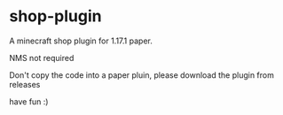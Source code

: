 # shop-plugin
A minecraft shop plugin for 1.17.1 paper.

NMS not required

Don't copy the code into a paper pluin, please download the plugin from releases

have fun :)
